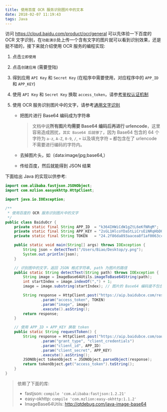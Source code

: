 ```yaml
---
title: 使用百度 OCR 服务识别图片中的文本
date: 2018-02-07 11:19:43
tags: Java
---
```


访问 <https://cloud.baidu.com/product/ocr/general> 可以先体验一下百度的 OCR 文字识别，在`功能演示`处上传一个含有文字的图片就可以看到识别效果，还是挺不错的，接下来就介绍使用 OCR 服务的编程实现:

1. 点击`立即使用`

2. 点击`创建应用` (需要登陆)

3. 得到应用 `API Key` 和 `Secret Key` (在程序中需要使用，对应程序中的 `APP_ID` 和 `APP_KEY`)

4. 使用 `API Key` 和 `Secret Key` 换取 `access_token`，请参[考鉴权认证机制](http://ai.baidu.com/docs#/Auth/top)

5. 使用 OCR 服务识别图片中的文字，请参考[通用文字识别](https://cloud.baidu.com/doc/OCR/OCR-API.html#.E8.AF.B7.E6.B1.82.E8.AF.B4.E6.98.8E)

   * 把图片进行 Base64 编码成为字符串

     > 文档中说**所有图片均需要 Base64 编码后再进行 urlencode**，这里容易造成困扰，`其实 Base64 后就够了`，因为 Base64 包含的 64 个字符为 `a-z`, `A-Z`, `0-9`, `/`, `+` 以及填充字符 `=` 都包含在了 urlencode 不需要进行编码的字符内。

   * 去掉图片头，如（data:image/jpg;base64,）

   * 传给百度，然后就能得到 JSON 结果<!--more-->

下面给出 Java 的实现以供参考:

```java
import com.alibaba.fastjson.JSONObject;
import com.mzlion.easyokhttp.HttpClient;

import java.io.IOException;

/**
 * 使用百度的 OCR 服务识别图片中的文字
 */
public class BaiduOcr {
    private static final String APP_ID  = "k364IHWiCdW1gZtL6eKfNRqM";
    private static final String APP_KEY = "2sGL1HlcoYDaStLiCrsEiNRqHbDQEWax";
    private static final String TOKEN   = "24.2f86da893aacea8f1af0063ccdf02858.2592000.1520561223.282335-10804628"; // 30 天有效期

    public static void main(String[] args) throws IOException {
        String json = detectText("/Users/Biao/Desktop/y.png");
        System.out.println(json);
    }

    // 识别图中的文字，返回 JSON 格式字符串, path 为图片的路径
    public static String detectText(String path) throws IOException {
        String image = ImageBase64Utils.imageToBase64String(path);
        int startIndex = image.indexOf(",") + 1;
        image = image.substring(startIndex); // 图片的 Base64 编码是不包含图片头的，如（data:image/jpg;base64,）

        String response = HttpClient.post("https://aip.baidubce.com/rest/2.0/ocr/v1/general_basic")
                .param("access_token", TOKEN)
                .param("image", image)
                .execute().asString();
        return response;
    }

    // 使用 APP_ID + APP_KEY 换取 token
    public static String requestToken() {
        String response = HttpClient.post("https://aip.baidubce.com/oauth/2.0/token")
                .param("grant_type", "client_credentials")
                .param("client_id", APP_ID)
                .param("client_secret", APP_KEY)
                .execute().asString();
        JSONObject tokenObject = JSONObject.parseObject(response);
        return tokenObject.get("access_token").toString();
    }
}
```

> 依赖了下面的库:
>
> * fastjson: `compile 'com.alibaba:fastjson:1.2.21'`
> * easy-okhttp: `compile 'com.mzlion:easy-okhttp:1.1.2'`
> * ImageBase64Utils: <http://qtdebug.com/java-image-base64>